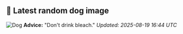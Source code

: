 ## 🐶 Latest random dog image
![Dog](https://images.dog.ceo/breeds/clumber/n02101556_7628.jpg)
**Advice:** "Don't drink bleach."
*Updated: 2025-08-19 16:44 UTC*
